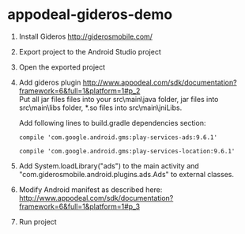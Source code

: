 # appodeal-gideros-demo

1) Install Gideros http://giderosmobile.com/   
2) Export project to the Android Studio project 
3) Open the exported project    
4) Add gideros plugin http://www.appodeal.com/sdk/documentation?framework=6&full=1&platform=1#p_2    
Put all jar files files into your src\main\java folder, jar files into src\main\libs folder, *.so files into src\main\jniLibs.

   Add following lines to build.gradle dependencies section:
   ```
   compile 'com.google.android.gms:play-services-ads:9.6.1'

   compile 'com.google.android.gms:play-services-location:9.6.1'
   ```
5) Add System.loadLibrary("ads") to the main activity and "com.giderosmobile.android.plugins.ads.Ads" to external classes.
6) Modify Android manifest as described here: http://www.appodeal.com/sdk/documentation?framework=6&full=1&platform=1#p_3     
6) Run project   
